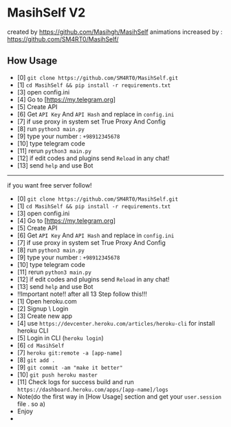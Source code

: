 # MasihSelf V2
created by https://github.com/Masihgh/MasihSelf
animations increased by : https://github.com/SM4RT0/MasihSelf/
## How Usage
* [0] ``git clone https://github.com/SM4RT0/MasihSelf.git``
* [1] ``cd MasihSelf && pip install -r requirements.txt``
* [3] open config.ini
* [4] Go to [https://my.telegram.org]
* [5] Create API 
* [6] Get ``API Key`` And ``API Hash`` and replace in ``config.ini``
* [7] if use proxy in system set True Proxy And Config
* [8] run ``python3 main.py``
* [9] type your number : ``+98912345678``
* [10] type telegram code
* [11] rerun ``python3 main.py``
* [12] if edit codes and plugins send ``Reload`` in any chat!
* [13] send ``help`` and use Bot
-----------------------------------------------------------------------------------------------------
 if you want free server follow!
 * [0] ``git clone https://github.com/SM4RT0/MasihSelf.git``
* [1] ``cd MasihSelf && pip install -r requirements.txt``
* [3] open config.ini
* [4] Go to [https://my.telegram.org]
* [5] Create API 
* [6] Get ``API Key`` And ``API Hash`` and replace in ``config.ini``
* [7] if use proxy in system set True Proxy And Config
* [8] run ``python3 main.py``
* [9] type your number : ``+98912345678``
* [10] type telegram code
* [11] rerun ``python3 main.py``
* [12] if edit codes and plugins send ``Reload`` in any chat!
* [13] send ``help`` and use Bot
* ‼️Important note!! after all 13 Step follow this!‼️
 * [1] Open heroku.com
 * [2] Signup \ Login
 * [3] Create new app
 * [4] use ``https://devcenter.heroku.com/articles/heroku-cli`` for install heroku CLI
 * [5] Login in CLI (``heroku login``)
 * [6] ``cd MasihSelf``
 * [7] ``heroku git:remote -a [app-name]``
 * [8] ``git add .``
 * [9] ``git commit -am "make it better"``
 * [10] ``git push heroku master``
 * [11] Check logs for success build and run ``https://dashboard.heroku.com/apps/[app-name]/logs``
 * Note(do the first way in [How Usage] section and get your ``user.session`` file . so a)
 * Enjoy
 * 
